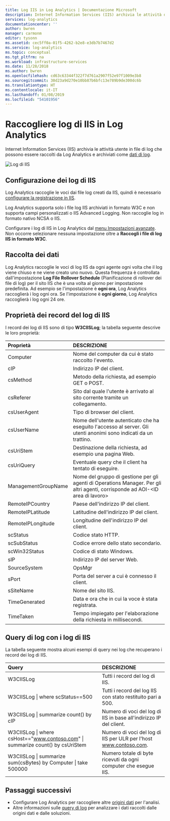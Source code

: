 ```yaml
---
title: Log IIS in Log Analytics | Documentazione Microsoft
description: Internet Information Services (IIS) archivia le attività dell'utente in file log che possono essere raccolti da Log Analytics.  Questo articolo descrive come configurare una raccolta di log di IIS e i dettagli dei record creati in Log Analytics.
services: log-analytics
documentationcenter: ''
author: bwren
manager: carmonm
editor: tysonn
ms.assetid: cec5ff0a-01f5-4262-b2e8-e3db7b7467d2
ms.service: log-analytics
ms.topic: conceptual
ms.tgt_pltfrm: na
ms.workload: infrastructure-services
ms.date: 11/28/2018
ms.author: bwren
ms.openlocfilehash: cd63c63344f322f7d761a2907f52e97f1009e3b8
ms.sourcegitcommit: 30d23a9d270e10bb87b6bfc13e789b9de300dc6b
ms.translationtype: HT
ms.contentlocale: it-IT
ms.lasthandoff: 01/08/2019
ms.locfileid: "54101956"
---
```

# <a name="collect-iis-logs-in-log-analytics"></a>Raccogliere log di IIS in Log Analytics
Internet Information Services (IIS) archivia le attività utente in file di log che possono essere raccolti da Log Analytics e archiviati come [dati di log](data-collection.md).

![Log di IIS](media/data-sources-iis-logs/overview.png)

## <a name="configuring-iis-logs"></a>Configurazione dei log di IIS
Log Analytics raccoglie le voci dai file log creati da IIS, quindi è necessario [configurare la registrazione in IIS](https://technet.microsoft.com/library/hh831775.aspx).

Log Analytics supporta solo i file log IIS archiviati in formato W3C e non supporta campi personalizzati o IIS Advanced Logging. Non raccoglie log in formato nativo NCSA o IIS.

Configurare i log di IIS in Log Analytics dal [menu Impostazioni avanzate](agent-data-sources.md#configuring-data-sources).  Non occorre selezionare nessuna impostazione oltre a **Raccogli i file di log IIS in formato W3C**.


## <a name="data-collection"></a>Raccolta dei dati
Log Analytics raccoglie le voci di log IIS da ogni agente ogni volta che il log viene chiuso e ne viene creato uno nuovo. Questa frequenza è controllata dall'impostazione **Log File Rollover Schedule** (Pianificazione di rollover dei file di log) per il sito IIS che è una volta al giorno per impostazione predefinita. Ad esempio se l'impostazione è **ogni ora**, Log Analytics raccoglierà i log ogni ora.  Se l'impostazione è **ogni giorno**, Log Analytics raccoglierà i log ogni 24 ore.


## <a name="iis-log-record-properties"></a>Proprietà dei record del log di IIS
I record dei log di IIS sono di tipo **W3CIISLog**; la tabella seguente descrive le loro proprietà:

| Proprietà | DESCRIZIONE |
|:--- |:--- |
| Computer |Nome del computer da cui è stato raccolto l'evento. |
| cIP |Indirizzo IP del client. |
| csMethod |Metodo della richiesta, ad esempio GET o POST. |
| csReferer |Sito dal quale l'utente è arrivato al sito corrente tramite un collegamento. |
| csUserAgent |Tipo di browser del client. |
| csUserName |Nome dell'utente autenticato che ha eseguito l'accesso al server. Gli utenti anonimi sono indicati da un trattino. |
| csUriStem |Destinazione della richiesta, ad esempio una pagina Web. |
| csUriQuery |Eventuale query che il client ha tentato di eseguire. |
| ManagementGroupName |Nome del gruppo di gestione per gli agenti di Operations Manager.  Per gli altri agenti, corrisponde ad AOI-\<ID area di lavoro\> |
| RemoteIPCountry |Paese dell'indirizzo IP del client. |
| RemoteIPLatitude |Latitudine dell'indirizzo IP del client. |
| RemoteIPLongitude |Longitudine dell'indirizzo IP del client. |
| scStatus |Codice stato HTTP. |
| scSubStatus |Codice errore dello stato secondario. |
| scWin32Status |Codice di stato Windows. |
| sIP |Indirizzo IP del server Web. |
| SourceSystem |OpsMgr |
| sPort |Porta del server a cui è connesso il client. |
| sSiteName |Nome del sito IIS. |
| TimeGenerated |Data e ora che in cui la voce è stata registrata. |
| TimeTaken |Tempo impiegato per l'elaborazione della richiesta in millisecondi. |

## <a name="log-queries-with-iis-logs"></a>Query di log con i log di IIS
La tabella seguente mostra alcuni esempi di query nei log che recuperano i record dei log di IIS.

| Query | DESCRIZIONE |
|:--- |:--- |
| W3CIISLog |Tutti i record del log di IIS. |
| W3CIISLog &#124; where scStatus==500 |Tutti i record del log IIS con stato restituito pari a 500. |
| W3CIISLog &#124; summarize count() by cIP |Numero di voci del log di IIS in base all'indirizzo IP del client. |
| W3CIISLog &#124; where csHost=="www.contoso.com" &#124; summarize count() by csUriStem |Numero di voci del log di IIS per ULR per l'host www.contoso.com. |
| W3CIISLog &#124; summarize sum(csBytes) by Computer &#124; take 500000 |Numero totale di byte ricevuti da ogni computer che esegue IIS. |

## <a name="next-steps"></a>Passaggi successivi
* Configurare Log Analytics per raccogliere altre [origini dati](agent-data-sources.md) per l'analisi.
* Altre informazioni sulle [query di log](../../log-analytics/log-analytics-queries.md) per analizzare i dati raccolti dalle origini dati e dalle soluzioni.
